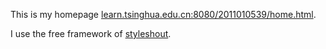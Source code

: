 This is my homepage [learn.tsinghua.edu.cn:8080/2011010539/home.html](http://learn.tsinghua.edu.cn:8080/2011010539/home.html).

I use the free framework of [styleshout](http://www.styleshout.com/).
